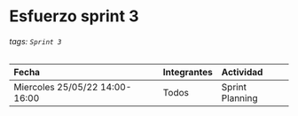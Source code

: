 # Esfuerzo sprint 3

###### tags: `Sprint 3`

| Fecha                          | Integrantes | Actividad       |
|:------------------------------ |:----------- |:--------------- |
| Miercoles 25/05/22 14:00-16:00 | Todos       | Sprint Planning |